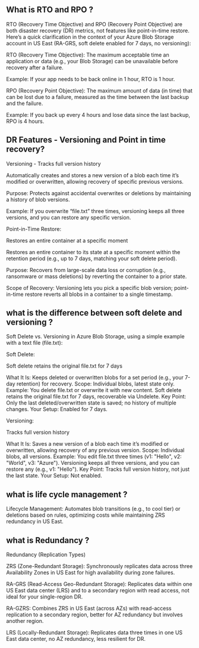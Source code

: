 What is RTO and RPO ? 
----------------------------------------------------------------------------
RTO (Recovery Time Objective) and RPO (Recovery Point Objective) are both disaster recovery (DR) metrics, not features like point-in-time restore. Here’s a quick clarification in the context of your Azure Blob Storage account in US East (RA-GRS, soft delete enabled for 7 days, no versioning):

RTO (Recovery Time Objective): The maximum acceptable time an application or data (e.g., your Blob Storage) can be unavailable before recovery after a failure.

Example: If your app needs to be back online in 1 hour, RTO is 1 hour.

RPO (Recovery Point Objective): The maximum amount of data (in time) that can be lost due to a failure, measured as the time between the last backup and the failure.

Example: If you back up every 4 hours and lose data since the last backup, RPO is 4 hours.


DR Features - Versioning and Point in time recovery? 
----------------------------------------------------------------------------

Versioning - Tracks full version history

Automatically creates and stores a new version of a blob each time it’s modified or overwritten, allowing recovery of specific previous versions.

Purpose: Protects against accidental overwrites or deletions by maintaining a history of blob versions.

Example: If you overwrite “file.txt” three times, versioning keeps all three versions, and you can restore any specific version.

Point-in-Time Restore:

Restores an entire container at a specific moment

Restores an entire container to its state at a specific moment within the retention period (e.g., up to 7 days, matching your soft delete period).

Purpose: Recovers from large-scale data loss or corruption (e.g., ransomware or mass deletions) by reverting the container to a prior state.

Scope of Recovery: Versioning lets you pick a specific blob version; point-in-time restore reverts all blobs in a container to a single timestamp.

what is the difference between soft delete and versioning ? 
----------------------------------------------------------------------------

Soft Delete vs. Versioning in Azure Blob Storage, using a simple example with a text file (file.txt):

Soft Delete:

Soft delete retains the original file.txt for 7 days

What It Is: Keeps deleted or overwritten blobs for a set period (e.g., your 7-day retention) for recovery.
Scope: Individual blobs, latest state only.
Example: You delete file.txt or overwrite it with new content. Soft delete retains the original file.txt for 7 days, recoverable via Undelete.
Key Point: Only the last deleted/overwritten state is saved; no history of multiple changes.
Your Setup: Enabled for 7 days.


Versioning:

 Tracks full version history

What It Is: Saves a new version of a blob each time it’s modified or overwritten, allowing recovery of any previous version.
Scope: Individual blobs, all versions.
Example: You edit file.txt three times (v1: "Hello", v2: "World", v3: "Azure"). Versioning keeps all three versions, and you can restore any (e.g., v1: "Hello").
Key Point: Tracks full version history, not just the last state.
Your Setup: Not enabled.

what is life cycle management ? 
----------------------------------------------------------------------------

Lifecycle Management: Automates blob transitions (e.g., to cool tier) or deletions based on rules, optimizing costs while maintaining ZRS redundancy in US East.

what is Redundancy ?
----------------------------------------------------------------------------

Redundancy (Replication Types)

ZRS (Zone-Redundant Storage): Synchronously replicates data across three Availability Zones in US East for high availability during zone failures.

RA-GRS (Read-Access Geo-Redundant Storage): Replicates data within one US East data center (LRS) and to a secondary region with read access, not ideal for your single-region DR.

RA-GZRS: Combines ZRS in US East (across AZs) with read-access replication to a secondary region, better for AZ redundancy but involves another region.

LRS (Locally-Redundant Storage): Replicates data three times in one US East data center, no AZ redundancy, less resilient for DR.